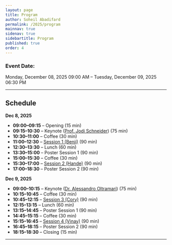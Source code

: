 ```yaml
---
layout: page
title: Program
author: Soheil Abadifard
permalink: /2025/program
mainnav: true
sidenav: true
sidebartitle: Program
published: true
order: 4
---
```


### Event Date:

Monday, December 08, 2025 09:00 AM – Tuesday, December 09, 2025 06:30 PM

----------------------------------------------------------------

## Schedule

**Dec 8, 2025**
- **09:00–09:15** – Opening (15 min)
- **09:15–10:30** – Keynote ([Prof. Jodi Schneider](https://us2ts.org/2025/keynote-jodi-schneider)) (75 min)
- **10:30–11:00** – Coffee (30 min)
- **11:00–12:30** – [Session 1 (Benji)](https://us2ts.org/2025/session-1-benji) (90 min)
- **12:30–13:30** – Lunch (60 min)
- **13:30–15:00** – Poster Session 1 (90 min)
- **15:00–15:30** – Coffee (30 min)
- **15:30–17:00** – [Session 2 (Hande)](https://us2ts.org/2025/session-2-hande) (90 min)
- **17:00–18:30** – Poster Session 2 (90 min)

**Dec 9, 2025**
- **09:00–10:15** – Keynote ([Dr. Alessandro Oltramari](https://us2ts.org/2025/keynote-alessandro-oltramari)) (75 min)
- **10:15–10:45** – Coffee (30 min)
- **10:45–12:15** – [Session 3 (Cory)](https://us2ts.org/2025/session-3-cory) (90 min)
- **12:15–13:15** – Lunch (60 min)
- **13:15–14:45** – Poster Session 1 (90 min)
- **14:45–15:15** – Coffee (30 min)
- **15:15–16:45** – [Session 4 (Vinay)](https://us2ts.org/2025/session-4-vinay) (90 min)
- **16:45–18:15** – Poster Session 2 (90 min)
- **18:15–18:30** – Closing (15 min)

----------------------------------------------------------------
